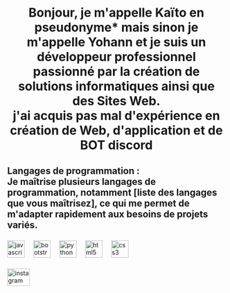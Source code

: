 <h1 align="center">Bonjour, je m'appelle Kaïto en pseudonyme* mais sinon je m'appelle Yohann et je suis un développeur professionnel passionné par la création de solutions informatiques ainsi que des Sites Web.<br> j'ai acquis pas mal d'expérience en création de Web, d'application et de BOT discord</h1>

###

<h2 align="left">Langages de programmation :<br>Je maîtrise plusieurs langages de programmation, notamment [liste des langages que vous maîtrisez], ce qui me permet de m'adapter rapidement aux besoins de projets variés.</h2>

###

<div align="left">
  <img src="https://cdn.jsdelivr.net/gh/devicons/devicon/icons/javascript/javascript-original.svg" height="40" alt="javascript logo"  />
  <img width="12" />
  <img src="https://cdn.jsdelivr.net/gh/devicons/devicon/icons/bootstrap/bootstrap-original.svg" height="40" alt="bootstrap logo"  />
  <img width="12" />
  <img src="https://cdn.jsdelivr.net/gh/devicons/devicon/icons/python/python-original.svg" height="40" alt="python logo"  />
  <img width="12" />
  <img src="https://cdn.jsdelivr.net/gh/devicons/devicon/icons/html5/html5-original.svg" height="40" alt="html5 logo"  />
  <img width="12" />
  <img src="https://cdn.jsdelivr.net/gh/devicons/devicon/icons/css3/css3-original.svg" height="40" alt="css3 logo"  />
</div>

###

<div align="left">
  <a href="https://www.instagram.com/crst_yhn/" target="_blank">
    <img src="https://raw.githubusercontent.com/maurodesouza/profile-readme-generator/master/src/assets/icons/social/instagram/default.svg" width="52" height="40" alt="instagram logo"  />
  </a>
</div>

###
